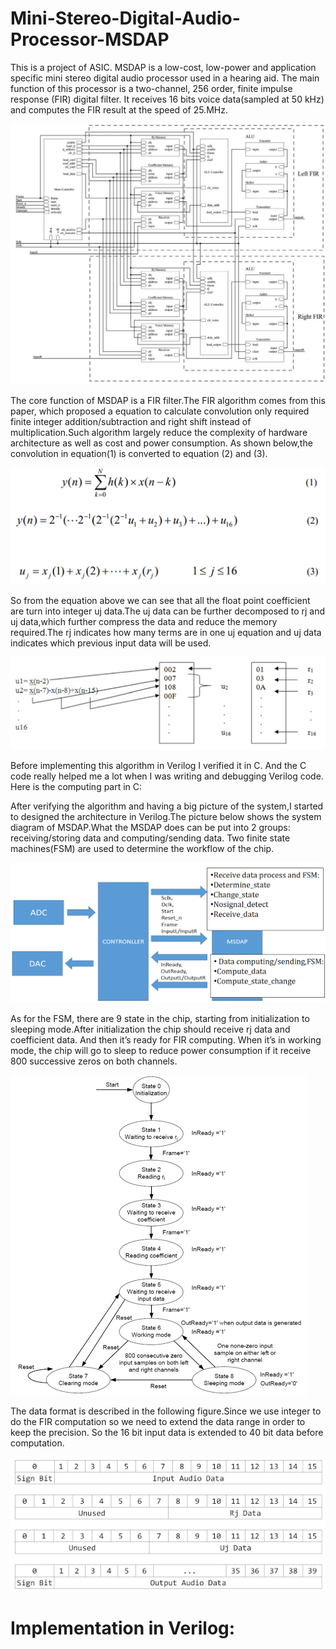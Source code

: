 # Mini-Stereo-Digital-Audio-Processor-MSDAP
This is a project of ASIC. MSDAP is a low-cost, low-power and application specific mini stereo digital audio processor used in a hearing aid. The main function of this processor is a two-channel, 256 order, finite impulse response (FIR) digital filter. It receives 16 bits voice data(sampled at 50 kHz) and computes the FIR result at the speed of 25.MHz.

![Architected of MSDAP](https://github.com/abdelazeem201/Mini-Stereo-Digital-Audio-Processor-MSDAP/blob/main/Pics/MSDAP.jpg)

The core function of MSDAP is a FIR filter.The FIR algorithm comes from this paper, which proposed a equation to calculate convolution only required finite integer addition/subtraction and right shift instead of multiplication.Such algorithm largely reduce the complexity of hardware architecture as well as cost and power consumption.
As shown below,the convolution in equation(1) is converted to equation (2) and (3).

 ![Equations](https://github.com/abdelazeem201/Mini-Stereo-Digital-Audio-Processor-MSDAP/blob/main/Pics/equation.png)

So from the equation above we can see that all the float point coefficient are turn into integer uj data.The uj data can be further decomposed to rj and uj data,which further compress the data and reduce the memory required.The rj indicates how many terms are in one uj equation and uj data indicates which previous input data will be used.

 ![Equations](https://github.com/abdelazeem201/Mini-Stereo-Digital-Audio-Processor-MSDAP/blob/main/Pics/22.png)

Before implementing this algorithm in Verilog I verified it in C. And the C code really helped me a lot when I was writing and debugging Verilog code. Here is the computing part in C:


After verifying the algorithm and having a big picture of the system,I started to designed the architecture in Verilog.The picture below shows the system diagram of MSDAP.What the MSDAP does can be put into 2 groups: receiving/storing data and computing/sending data. Two finite state machines(FSM) are used to determine the workflow of the chip.
  
![System](https://github.com/abdelazeem201/Mini-Stereo-Digital-Audio-Processor-MSDAP/blob/main/Pics/system.png)

As for the FSM, there are 9 state in the chip, starting from initialization to sleeping mode.After initialization the chip should receive rj data and coefficient data. And then it’s ready for FIR computing. When it’s in working mode, the chip will go to sleep to reduce power consumption if it receive 800 successive zeros on both channels.

 ![MSDAP FSM](https://github.com/abdelazeem201/Mini-Stereo-Digital-Audio-Processor-MSDAP/blob/main/Pics/FSM.png)

The data format is described in the following figure.Since we use integer to do the FIR computation so we need to extend the data range in order to keep the precision. So the 16 bit input data is extended to 40 bit data before computation.

![MSDAP data Format](https://github.com/abdelazeem201/Mini-Stereo-Digital-Audio-Processor-MSDAP/blob/main/Pics/41.png)


# Implementation in Verilog:

